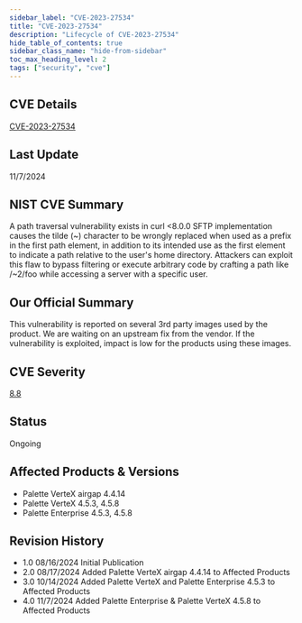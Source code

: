 ```yaml
---
sidebar_label: "CVE-2023-27534"
title: "CVE-2023-27534"
description: "Lifecycle of CVE-2023-27534"
hide_table_of_contents: true
sidebar_class_name: "hide-from-sidebar"
toc_max_heading_level: 2
tags: ["security", "cve"]
---
```


## CVE Details

[CVE-2023-27534](https://nvd.nist.gov/vuln/detail/CVE-2023-27534)

## Last Update

11/7/2024

## NIST CVE Summary

A path traversal vulnerability exists in curl \<8.0.0 SFTP implementation causes the tilde (\~) character to be wrongly
replaced when used as a prefix in the first path element, in addition to its intended use as the first element to
indicate a path relative to the user's home directory. Attackers can exploit this flaw to bypass filtering or execute
arbitrary code by crafting a path like /\~2/foo while accessing a server with a specific user.

## Our Official Summary

This vulnerability is reported on several 3rd party images used by the product. We are waiting on an upstream fix from
the vendor. If the vulnerability is exploited, impact is low for the products using these images.

## CVE Severity

[8.8](https://nvd.nist.gov/vuln/detail/CVE-2023-27534)

## Status

Ongoing

## Affected Products & Versions

- Palette VerteX airgap 4.4.14
- Palette VerteX 4.5.3, 4.5.8
- Palette Enterprise 4.5.3, 4.5.8

## Revision History

- 1.0 08/16/2024 Initial Publication
- 2.0 08/17/2024 Added Palette VerteX airgap 4.4.14 to Affected Products
- 3.0 10/14/2024 Added Palette VerteX and Palette Enterprise 4.5.3 to Affected Products
- 4.0 11/7/2024 Added Palette Enterprise & Palette VerteX 4.5.8 to Affected Products